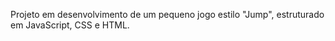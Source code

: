 Projeto em desenvolvimento de um pequeno jogo estilo "Jump", estruturado em JavaScript, CSS e HTML.
